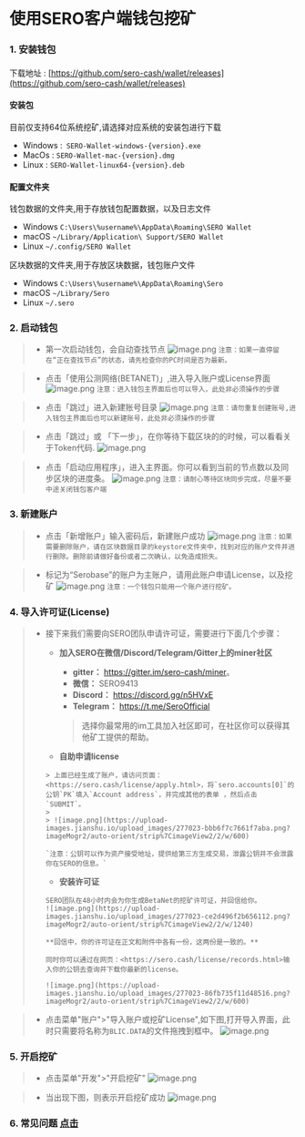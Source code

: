 
# 使用SERO客户端钱包挖矿

### 1. 安装钱包

####  
下载地址 :  [https://github.com/sero-cash/wallet/releases](https://github.com/sero-cash/wallet/releases)

####  安装包
目前仅支持64位系统挖矿,请选择对应系统的安装包进行下载
- Windows :` SERO-Wallet-windows-{version}.exe`
- MacOs : `SERO-Wallet-mac-{version}.dmg`
- Linux : `SERO-Wallet-linux64-{version}.deb`

#### 配置文件夹
钱包数据的文件夹,用于存放钱包配置数据，以及日志文件
- Windows `C:\Users\%username%\AppData\Roaming\SERO Wallet`
- macOS `~/Library/Application\ Support/SERO Wallet`
- Linux `~/.config/SERO Wallet`

区块数据的文件夹,用于存放区块数据，钱包账户文件
- Windows `C:\Users\%username%\AppData\Roaming\Sero`
- macOS `~/Library/Sero`
- Linux `~/.sero`

### 2. 启动钱包
> - 第一次启动钱包，会自动查找节点
![image.png](https://upload-images.jianshu.io/upload_images/13141677-a108c0edffde4003.png?imageMogr2/auto-orient/strip%7CimageView2/2/w/400)
`注意：如果一直停留在“正在查找节点”的状态，请先检查你的PC时间是否为最新。`

> - 点击「使用公测网络(BETANET)」,进入导入账户或License界面
![image.png](https://upload-images.jianshu.io/upload_images/13141677-30b9c6df2ecf7d6c.png?imageMogr2/auto-orient/strip%7CimageView2/2/w/400)
`注意：进入钱包主界面后也可以导入，此处非必须操作的步骤`

> - 点击「跳过」进入新建账号目录
![image.png](https://upload-images.jianshu.io/upload_images/13141677-3bc79fcff4cae30d.png?imageMogr2/auto-orient/strip%7CimageView2/2/w/400)
`注意：请勿重复创建账号,进入钱包主界面后也可以新建账号，此处非必须操作的步骤`

> - 点击「跳过」或 「下一步」，在你等待下载区块的的时候，可以看看关于Token代码.
![image.png](https://upload-images.jianshu.io/upload_images/13141677-2657fc14b2870235.png?imageMogr2/auto-orient/strip%7CimageView2/2/w/400)

> - 点击「启动应用程序」，进入主界面。你可以看到当前的节点数以及同步区块的进度条。
![image.png](https://upload-images.jianshu.io/upload_images/13141677-1d7efaf9f49555c0.png?imageMogr2/auto-orient/strip%7CimageView2/2/w/400)
`注意：请耐心等待区块同步完成，尽量不要中途关闭钱包客户端`

### 3. 新建账户
> - 点击「新增账户」输入密码后，新建账户成功
![image.png](https://upload-images.jianshu.io/upload_images/13141677-9b41928fe9b59ad8.png?imageMogr2/auto-orient/strip%7CimageView2/2/w/400)
`注意：如果需要删除账户，请在区块数据目录的keystore文件夹中，找到对应的账户文件并进行删除。删除前请做好备份或者二次确认，以免造成损失。`

> - 标记为“Serobase”的账户为主账户，请用此账户申请License，以及挖矿
![image.png](https://upload-images.jianshu.io/upload_images/13141677-9f69069d07657471.png?imageMogr2/auto-orient/strip%7CimageView2/2/w/400)
`注意：一个钱包只能用一个账户进行挖矿。`

### 4. 导入许可证(License)

> - 接下来我们需要向SERO团队申请许可证，需要进行下面几个步骤：
>
>     - **加入SERO在微信/Discord/Telegram/Gitter上的miner社区**
>
>       - **gitter：** <https://gitter.im/sero-cash/miner>。
>       - **微信：** SERO9413
>       - **Discord：**  <https://discord.gg/n5HVxE>
>       - **Telegram：** <https://t.me/SeroOfficial>
>
>       > 选择你最常用的im工具加入社区即可，在社区你可以获得其他矿工提供的帮助。
>
>     -  **自助申请license**
>
>       > 上面已经生成了账户，请访问页面：<https://sero.cash/license/apply.html>，将`sero.accounts[0]`的公钥`PK`填入`Account address`，并完成其他的表单 ，然后点击`SUBMIT`。
>       >
>       > ![image.png](https://upload-images.jianshu.io/upload_images/277023-bbb6f7c7661f7aba.png?imageMogr2/auto-orient/strip%7CimageView2/2/w/600)
>
>       `注意：公钥可以作为资产接受地址，提供给第三方生成交易，泄露公钥并不会泄露你在SERO的信息。`
>
>     -  **安装许可证**
>
>       SERO团队在48小时内会为你生成BetaNet的挖矿许可证，并回信给你。
>       ![image.png](https://upload-images.jianshu.io/upload_images/277023-ce2d496f2b656112.png?imageMogr2/auto-orient/strip%7CimageView2/2/w/1240)
>
>       **回信中，你的许可证在正文和附件中各有一份，这两份是一致的。**
>
>       同时你可以通过在网页：<https://sero.cash/license/records.html>输入你的公钥去查询并下载你最新的license。
>
>       ![image.png](https://upload-images.jianshu.io/upload_images/277023-86fb735f11d48516.png?imageMogr2/auto-orient/strip%7CimageView2/2/w/600)

> - 点击菜单"账户">"导入账户或挖矿License",如下图,打开导入界面，此时只需要将名称为`BLIC.DATA`的文件拖拽到框中。
![image.png](https://upload-images.jianshu.io/upload_images/13141677-205221f5fc604f96.png?imageMogr2/auto-orient/strip%7CimageView2/2/w/400)

### 5. 开启挖矿

> - 点击菜单"开发">"开启挖矿"
![image.png](https://upload-images.jianshu.io/upload_images/13141677-5737bc6f5c3355ce.png?imageMogr2/auto-orient/strip%7CimageView2/2/w/400)

> - 当出现下图，则表示开启挖矿成功
![image.png](https://upload-images.jianshu.io/upload_images/13141677-9bbaafcdd86a9f0f.png?imageMogr2/auto-orient/strip%7CimageView2/2/w/400)

### 6. 常见问题 [点击](https://wiki.sero.cash/zh/index.html?file=Start/wallet-trouble-shooting-help)
